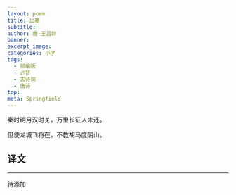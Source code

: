 ```yaml
---
layout: poem
title: 出塞
subtitle: 
author: 唐·王昌龄
banner: 
excerpt_image: 
categories: 小学
tags:
  - 部编版
  - 必背
  - 古诗词
  - 唐诗
top: 
meta: Springfield
---
```


秦时明月汉时关，万里长征人未还。

但使龙城飞将在，不教胡马度阴山。


## 译文

---

待添加